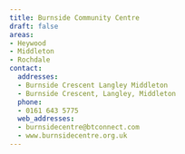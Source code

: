 ```yaml
---
title: Burnside Community Centre
draft: false
areas:
- Heywood
- Middleton
- Rochdale
contact:
  addresses:
  - Burnside Crescent Langley Middleton
  - Burnside Crescent, Langley, Middleton
  phone:
  - 0161 643 5775
  web_addresses:
  - burnsidecentre@btconnect.com
  - www.burnsidecentre.org.uk
---
```


